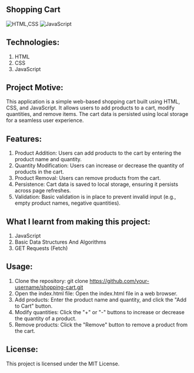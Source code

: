 ## Shopping Cart

![HTML,CSS](https://img.shields.io/badge/HTML-CSS-blue)
![JavaScript](https://img.shields.io/badge/JavaScript-purple)



## Technologies:
1. HTML
2. CSS
3. JavaScript

## Project Motive:

This application is a simple web-based shopping cart built using HTML, CSS, and JavaScript. It allows users to add products to a cart, modify quantities, and remove items. The cart data is persisted using local storage for a seamless user experience.

## Features:

1. Product Addition: Users can add products to the cart by entering the product name and quantity.
2. Quantity Modification: Users can increase or decrease the quantity of products in the cart.
3. Product Removal: Users can remove products from the cart.
4. Persistence: Cart data is saved to local storage, ensuring it persists across page refreshes.
5. Validation: Basic validation is in place to prevent invalid input (e.g., empty product names, negative quantities).


## What I learnt from making this project:

1. JavaScript
2. Basic Data Structures And Algorithms
3. GET Requests (Fetch)

## Usage:

1. Clone the repository: git clone https://github.com/your-username/shopping-cart.git
2. Open the index.html file: Open the index.html file in a web browser.
3. Add products: Enter the product name and quantity, and click the "Add to Cart" button.
4. Modify quantities: Click the "+" or "-" buttons to increase or decrease the quantity of a product.
5. Remove products: Click the "Remove" button to remove a product from the cart.

## License:

This project is licensed under the MIT License.
